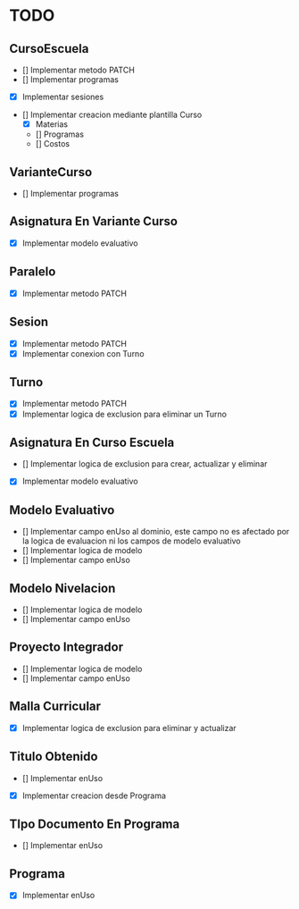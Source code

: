# TODO

## CursoEscuela

- [] Implementar metodo PATCH
- [] Implementar programas
- [x] Implementar sesiones
- [] Implementar creacion mediante plantilla Curso
  - [x] Materias
  - [] Programas
  - [] Costos

## VarianteCurso

- [] Implementar programas

## Asignatura En Variante Curso

- [x] Implementar modelo evaluativo

## Paralelo

- [x] Implementar metodo PATCH

## Sesion

- [x] Implementar metodo PATCH
- [x] Implementar conexion con Turno

## Turno

- [x] Implementar metodo PATCH
- [x] Implementar logica de exclusion para eliminar un Turno

## Asignatura En Curso Escuela

- [] Implementar logica de exclusion para crear, actualizar y eliminar
- [x] Implementar modelo evaluativo

## Modelo Evaluativo

- [] Implementar campo enUso al dominio, este campo no es afectado por la logica de evaluacion ni los campos de modelo evaluativo
- [] Implementar logica de modelo
- [] Implementar campo enUso

## Modelo Nivelacion

- [] Implementar logica de modelo
- [] Implementar campo enUso

## Proyecto Integrador

- [] Implementar logica de modelo
- [] Implementar campo enUso

## Malla Curricular

- [x] Implementar logica de exclusion para eliminar y actualizar

## Titulo Obtenido

- [] Implementar enUso
- [x] Implementar creacion desde Programa

## TIpo Documento En Programa

- [] Implementar enUso

## Programa

- [x] Implementar enUso
